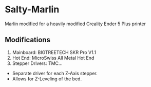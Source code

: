 # Salty-Marlin
Marlin modified for a heavily modified Creality Ender 5 Plus printer

## Modifications
1. Mainboard: BIGTREETECH SKR Pro V1.1
2. Hot End:   MicroSwiss All Metal Hot End
3. Stepper Drivers: TMC...
  - Separate driver for each Z-Axis stepper.
  - Allows for Z-Leveling of the bed.
